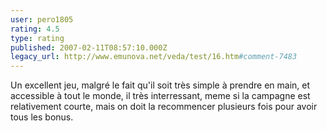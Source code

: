 ```yaml
---
user: pero1805
rating: 4.5
type: rating
published: 2007-02-11T08:57:10.000Z
legacy_url: http://www.emunova.net/veda/test/16.htm#comment-7483
---
```

Un excellent jeu, malgré le fait qu'il soit très simple à prendre en main, et accessible à tout le monde, il très interressant, meme si la campagne est relativement courte, mais on doit la recommencer plusieurs fois pour avoir tous les bonus.